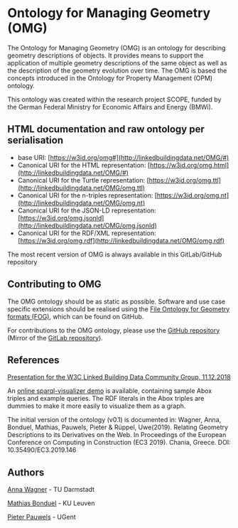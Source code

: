 # Ontology for Managing Geometry (OMG)

The Ontology for Managing Geometry (OMG) is an ontology for describing geometry descriptions of objects. It provides means to support the application of multiple geometry descriptions of the same object as well as the description of the geometry evolution over time. The OMG is based the concepts introduced in the Ontology for Property Management (OPM) ontology. 

This ontology was created within the research project SCOPE, funded by the German Federal Ministry for Economic Affairs and Energy (BMWi).

## HTML documentation and raw ontology per serialisation

* base URI: [https://w3id.org/omg#](http://linkedbuildingdata.net/OMG/#)
* Canonical URI for the HTML representation: [https://w3id.org/omg.html](http://linkedbuildingdata.net/OMG/#)
* Canonical URI for the Turtle representation: [https://w3id.org/omg.ttl](http://linkedbuildingdata.net/OMG/omg.ttl)
* Canonical URI for the n-triples representation: [https://w3id.org/omg.nt](http://linkedbuildingdata.net/OMG/omg.nt)
* Canonical URI for the JSON-LD representation: [https://w3id.org/omg.jsonld](http://linkedbuildingdata.net/OMG/omg.jsonld)
* Canonical URI for the RDF/XML representation: [https://w3id.org/omg.rdf](http://linkedbuildingdata.net/OMG/omg.rdf)

The most recent version of OMG is always available in this GitLab/GitHub repository

## Contributing to OMG

The OMG ontology should be as static as possible. Software and use case specific extensions should be realised using the [File Ontology for Geometry formats (FOG)](https://github.com/mathib/fog-ontology), which can be found on GitHub.

For contributions to the OMG ontology, please use the [GitHub repository](https://github.com/tudaIIB/omg) (Mirror of the [GitLab repository](https://gitlab.iib.tu-darmstadt.de/Wagner/omg)).


## References

[Presentation for the W3C Linked Building Data Community Group, 11.12.2018](https://drive.google.com/open?id=12Rvab7-GBY3xQOffpJ9uKprisEPeMdPn)

An [online sparql-visualizer demo](https://madsholten.github.io/sparql-visualizer/?file=https:\%2F\%2Fwww.dropbox.com\%2Fs\%2Fg1c9oclaxv1l8ud\%2Fomg-demo.json) is available, containing sample Abox triples and example queries. The RDF literals in the Abox triples are dummies to make it more easily to visualize them as a graph. 

The initial version of the ontology (v0.1) is documented in:
Wagner, Anna, Bonduel, Mathias, Pauwels, Pieter & Rüppel, Uwe(2019). Relating Geometry Descriptions to its Derivatives on the Web. In Proceedings of the European Conference on Computing in Construction (EC3 2019). Chania, Greece. DOI: 10.35490/EC3.2019.146 

## Authors
[Anna Wagner](https://github.com/AnnaWagner) - TU Darmstadt

[Mathias Bonduel](https://github.com/mathib) - KU Leuven

[Pieter Pauwels](https://github.com/pipauwel) - UGent